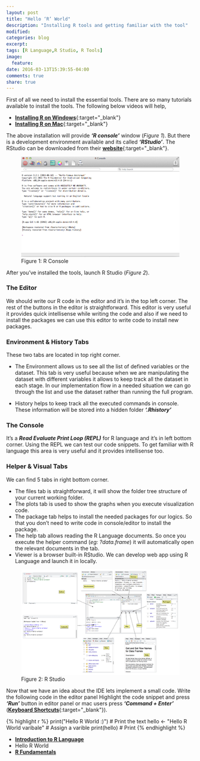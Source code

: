 ```yaml
---
layout: post
title: "Hello ‘R’ World"
description: "Installing R tools and getting familiar with the tool"
modified:
categories: blog
excerpt:
tags: [R Language,R Studio, R Tools]
image:
  feature:
date: 2016-03-13T15:39:55-04:00
comments: true
share: true
---
```


First of all we need to install the essential tools. There are so many tutorials available to install the tools. The following below videos will help,

* [**Installing R on Windows**](https://www.youtube.com/watch?v=Ohnk9hcxf9M&feature=youtu.be){:target="_blank"}
* [**Installing R on Mac**](https://www.youtube.com/watch?v=uxuuWXU-7UQ&feature=youtu.be){:target="_blank"}

The above installation will provide **_‘R console’_** window (_Figure 1_). But there is a development environment available and its called **_‘RStudio’_**. The RStudio can be downloaded from their [**website**]( https://www.rstudio.com/){:target="_blank"}.

<figure>
  <a href="/blog/r-blog-series/r-console.png"><img src="/blog/r-blog-series/r-console.png" alt="image"></a>
  <figcaption>Figure 1: R Console</figcaption>
</figure>


After you’ve installed the tools, launch R Studio (_Figure 2_).

### The Editor 

We should write our R code in the editor and it’s in the top left corner. The rest of the buttons in the editor is straightforward. This editor is very useful it provides quick intellisense while writing the code and also if we need to install the packages we can use this editor to write code to install new packages.

### Environment & History Tabs

These two tabs are located in top right corner.

* The Environment allows us to see all the list of defined variables or the dataset. This tab is very useful because when we are manipulating the dataset with different variables it allows to keep track all the dataset in each stage. In our implementation flow in a needed situation we can go through the list and use the dataset rather than running the full program.

* History helps to keep track all the executed commands in console. These information will be stored into a hidden folder **_‘.Rhistory’_**

### The Console 

It’s a **_Read Evaluate Print Loop (REPL)_** for R language and it’s in left bottom corner. Using the REPL we can test our code snippets. To get familiar with R language this area is very useful and it provides intellisense too.

### Helper & Visual Tabs

We can find 5 tabs in right bottom corner. 

* The files tab is straightforward, it will show the folder tree structure of your current working folder.  
* The plots tab is used to show the graphs when you execute visualization code. 
* The package tab helps to install the needed packages for our logics. So that you don’t need to write code in console/editor to install the package.
* The help tab allows reading the R Language documents. So once you execute the helper command (_eg: ?data.frame_) it will automatically open the relevant documents in the tab.
* Viewer is a browser built-in RStudio. We can develop web app using R Language and launch it in locally.

<figure>
  <a href="/blog/r-blog-series/r-studio.png"><img src="/blog/r-blog-series/r-studio.png" alt="image"></a>
  <figcaption>Figure 2: R Studio</figcaption>
</figure>

Now that we have an idea about the IDE lets implement a small code. Write the following code in the editor panel Highlight the code snippet and press **_‘Run’_** button in editor panel or mac users press **_‘Command + Enter’_** ([**Keyboard Shortcuts**](
 https://support.rstudio.com/hc/en-us/articles/200711853-Keyboard-Shortcuts){:target="_blank"}).

{% highlight r %}
print("Hello R World :)") # Print the text
hello <- "Hello R World varibale" # Assign a varible
print(hello) # Print
{% endhighlight %}

* [**Introduction to R Language**](articles/introduction-to-r-language/)
* Hello R World
* [**R Fundamentals**](blog/r-fundamentals/)